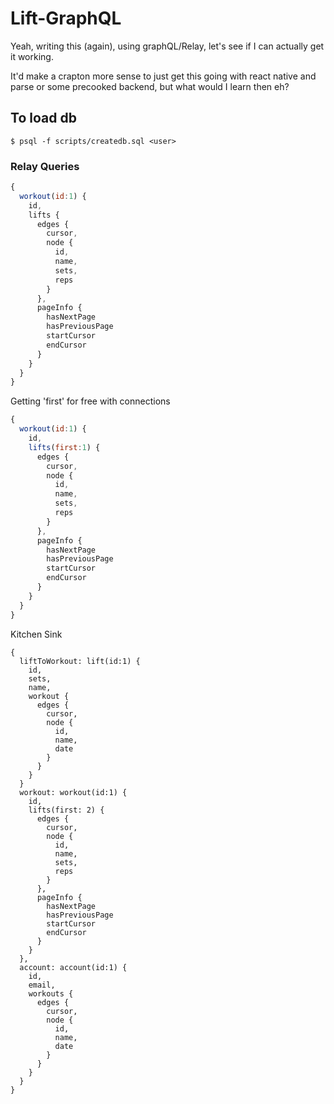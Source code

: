 # Lift-GraphQL

Yeah, writing this (again), using graphQL/Relay, let's see if I can actually get it working.

It'd make a crapton more sense to just get this going with react native and parse or some precooked backend, but what would I learn then eh?

## To load db

```
$ psql -f scripts/createdb.sql <user>
```

### Relay Queries

```js
{
  workout(id:1) {
    id,
    lifts {
      edges {
        cursor,
        node {
          id,
          name,
          sets,
          reps
        }
      },
      pageInfo {
        hasNextPage
        hasPreviousPage
        startCursor
        endCursor
      }
    }
  }
}
```

Getting 'first' for free with connections
```js
{
  workout(id:1) {
    id,
    lifts(first:1) {
      edges {
        cursor,
        node {
          id,
          name,
          sets,
          reps
        }
      },
      pageInfo {
        hasNextPage
        hasPreviousPage
        startCursor
        endCursor
      }
    }
  }
}
```

Kitchen Sink
```
{
  liftToWorkout: lift(id:1) {
    id,
    sets,
    name,
    workout {
      edges {
        cursor,
        node {
          id,
          name,
          date
        }
      }
    }
  }
  workout: workout(id:1) {
    id,
    lifts(first: 2) {
      edges {
        cursor,
        node {
          id,
          name,
          sets,
          reps
        }
      },
      pageInfo {
        hasNextPage
        hasPreviousPage
        startCursor
        endCursor
      }
    }
  },
  account: account(id:1) {
    id,
    email,
    workouts {
      edges {
        cursor,
        node {
          id, 
          name,
          date
        }
      }
    }
  }
}
```
